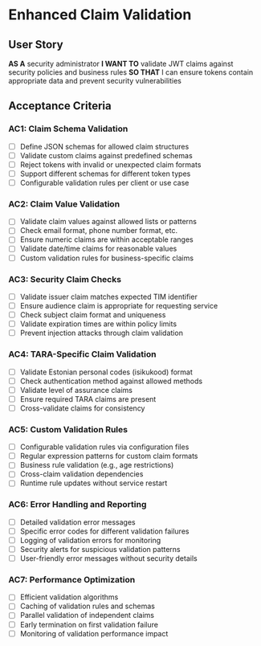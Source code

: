 # Enhanced Claim Validation

## User Story
**AS A** security administrator
**I WANT TO** validate JWT claims against security policies and business rules
**SO THAT** I can ensure tokens contain appropriate data and prevent security vulnerabilities

## Acceptance Criteria

### AC1: Claim Schema Validation
- [ ] Define JSON schemas for allowed claim structures
- [ ] Validate custom claims against predefined schemas
- [ ] Reject tokens with invalid or unexpected claim formats
- [ ] Support different schemas for different token types
- [ ] Configurable validation rules per client or use case

### AC2: Claim Value Validation
- [ ] Validate claim values against allowed lists or patterns
- [ ] Check email format, phone number format, etc.
- [ ] Ensure numeric claims are within acceptable ranges
- [ ] Validate date/time claims for reasonable values
- [ ] Custom validation rules for business-specific claims

### AC3: Security Claim Checks
- [ ] Validate issuer claim matches expected TIM identifier
- [ ] Ensure audience claim is appropriate for requesting service
- [ ] Check subject claim format and uniqueness
- [ ] Validate expiration times are within policy limits
- [ ] Prevent injection attacks through claim validation

### AC4: TARA-Specific Claim Validation
- [ ] Validate Estonian personal codes (isikukood) format
- [ ] Check authentication method against allowed methods
- [ ] Validate level of assurance claims
- [ ] Ensure required TARA claims are present
- [ ] Cross-validate claims for consistency

### AC5: Custom Validation Rules
- [ ] Configurable validation rules via configuration files
- [ ] Regular expression patterns for custom claim formats
- [ ] Business rule validation (e.g., age restrictions)
- [ ] Cross-claim validation dependencies
- [ ] Runtime rule updates without service restart

### AC6: Error Handling and Reporting
- [ ] Detailed validation error messages
- [ ] Specific error codes for different validation failures
- [ ] Logging of validation errors for monitoring
- [ ] Security alerts for suspicious validation patterns
- [ ] User-friendly error messages without security details

### AC7: Performance Optimization
- [ ] Efficient validation algorithms
- [ ] Caching of validation rules and schemas
- [ ] Parallel validation of independent claims
- [ ] Early termination on first validation failure
- [ ] Monitoring of validation performance impact